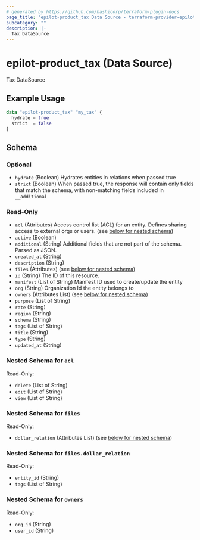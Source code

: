```yaml
---
# generated by https://github.com/hashicorp/terraform-plugin-docs
page_title: "epilot-product_tax Data Source - terraform-provider-epilot-product"
subcategory: ""
description: |-
  Tax DataSource
---
```


# epilot-product_tax (Data Source)

Tax DataSource

## Example Usage

```terraform
data "epilot-product_tax" "my_tax" {
  hydrate = true
  strict  = false
}
```

<!-- schema generated by tfplugindocs -->
## Schema

### Optional

- `hydrate` (Boolean) Hydrates entities in relations when passed true
- `strict` (Boolean) When passed true, the response will contain only fields that match the schema, with non-matching fields included in `__additional`

### Read-Only

- `acl` (Attributes) Access control list (ACL) for an entity. Defines sharing access to external orgs or users. (see [below for nested schema](#nestedatt--acl))
- `active` (Boolean)
- `additional` (String) Additional fields that are not part of the schema. Parsed as JSON.
- `created_at` (String)
- `description` (String)
- `files` (Attributes) (see [below for nested schema](#nestedatt--files))
- `id` (String) The ID of this resource.
- `manifest` (List of String) Manifest ID used to create/update the entity
- `org` (String) Organization Id the entity belongs to
- `owners` (Attributes List) (see [below for nested schema](#nestedatt--owners))
- `purpose` (List of String)
- `rate` (String)
- `region` (String)
- `schema` (String)
- `tags` (List of String)
- `title` (String)
- `type` (String)
- `updated_at` (String)

<a id="nestedatt--acl"></a>
### Nested Schema for `acl`

Read-Only:

- `delete` (List of String)
- `edit` (List of String)
- `view` (List of String)


<a id="nestedatt--files"></a>
### Nested Schema for `files`

Read-Only:

- `dollar_relation` (Attributes List) (see [below for nested schema](#nestedatt--files--dollar_relation))

<a id="nestedatt--files--dollar_relation"></a>
### Nested Schema for `files.dollar_relation`

Read-Only:

- `entity_id` (String)
- `tags` (List of String)



<a id="nestedatt--owners"></a>
### Nested Schema for `owners`

Read-Only:

- `org_id` (String)
- `user_id` (String)
